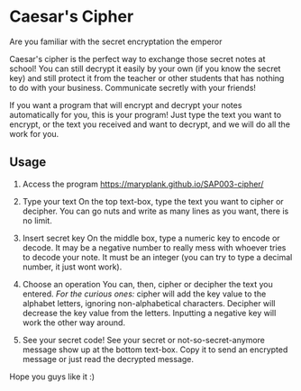 # Caesar's Cipher

Are you familiar with the secret encryptation the emperor 

Caesar's cipher is the perfect way to exchange those secret notes at school! You can still decrypt it easily by your own (if you know the secret key) and still protect it from the teacher or other students that has nothing to do with your business.
Communicate secretly with your friends!

If you want a program that will encrypt and decrypt your notes automatically for you, this is your program! Just type the text you want to encrypt, or the text you received and want to decrypt, and we will do all the work for you.

## Usage

1. Access the program
https://maryplank.github.io/SAP003-cipher/

2. Type your text
On the top text-box, type the text you want to cipher or decipher. You can go nuts and write as many lines as you want, there is no limit.

3. Insert secret key
On the middle box, type a numeric key to encode or decode. It may be a negative number to really mess with whoever tries to decode your note. It must be an integer (you can try to type a decimal number, it just wont work).

4. Choose an operation
You can, then, cipher or decipher the text you entered. 
*For the curious ones:* cipher will add the key value to the alphabet letters, ignoring non-alphabetical characters. Decipher will decrease the key value from the letters. Inputting a negative key will work the other way around.

5. See your secret code!
See your secret or not-so-secret-anymore message show up at the bottom text-box. Copy it to send an encrypted message or just read the decrypted message.

Hope you guys like it :)